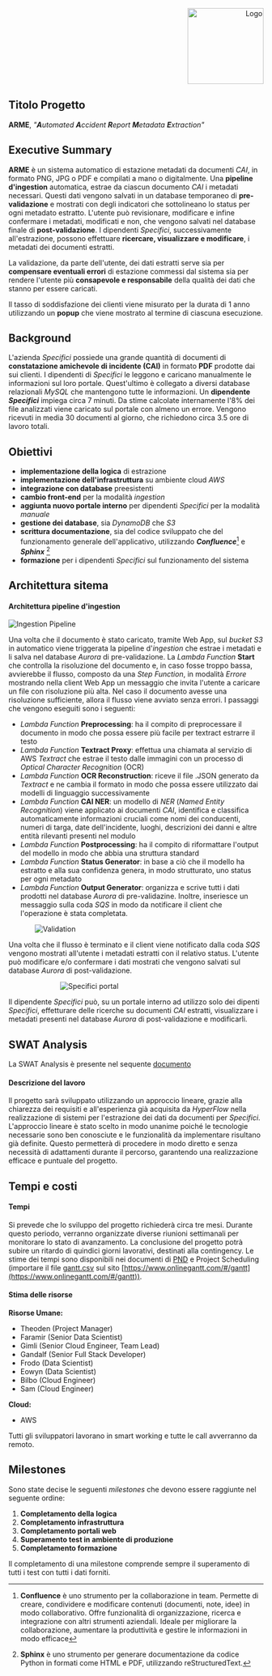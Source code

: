 <p style="text-align: right;">
  <img src="https://github.com/Lorenzo-Gardini/Project-Management/blob/main/report/images/hyperflow_logo.png?raw=true" alt="Logo" style="width: 150px;"/>
</p>

## Titolo Progetto
**ARME**, _"**A**utomated **A**ccident **R**eport **M**etadata **E**xtraction"_

## Executive Summary

**ARME** è un sistema automatico di estazione metadati da documenti _CAI_, in formato PNG, JPG o PDF e compilati a mano o digitalmente. Una **pipeline d'ingestion** automatica, estrae da ciascun documento _CAI_ i metadati necessari. Questi dati vengono salvati in un database temporaneo di **pre-validazione** e mostrati con degli indicatori che sottolineano lo status per ogni metadato estratto. L'utente può revisionare, modificare e infine confermare i metadati, modificati e non, che vengono salvati nel database finale di **post-validazione**. I dipendenti _Specifici_, successivamente all'estrazione, possono effettuare **ricercare, visualizzare e modificare**, i metadati dei documenti estratti. 

La validazione, da parte dell'utente, dei dati estratti serve sia per **compensare eventuali errori** di estazione commessi dal sistema sia per rendere l'utente più **consapevole e responsabile** della qualità dei dati che stanno per essere caricati. 

Il tasso di soddisfazione dei clienti viene misurato per la durata di 1 anno utilizzando un **popup** che viene mostrato al termine di ciascuna esecuzione.

## Background
L'azienda _Specifici_ possiede una grande quantità di documenti di **constatazione amichevole di incidente (CAI)** in formato **PDF** prodotte dai sui clienti. I dipendenti di _Specifici_ le leggono e caricano manualmente le informazioni sul loro portale. Quest'ultimo è collegato a diversi database relazionali _MySQL_ che mantengono tutte le informazioni. Un **dipendente _Specifici_** impiega circa 7 minuti. Da stime calcolate internamente l'8% dei file analizzati viene caricato sul portale con almeno un errore. Vengono ricevuti in media 30 documenti al giorno, che richiedono circa 3.5 ore di lavoro totali.

## Obiettivi
- **implementazione della logica** di estrazione
- **implementazione dell'infrastruttura** su ambiente cloud _AWS_
- **integrazione con database** preesistenti
- **cambio front-end** per la modalità _ingestion_
- **aggiunta nuovo portale interno** per dipendenti _Specifici_ per la modalità _manuale_
- **gestione dei database**, sia _DynamoDB_ che _S3_
- **scrittura documentazione**, sia del codice sviluppato che del funzionamento generale dell'applicativo, utilizzando **_Confluence_**[^1] e **_Sphinx_** [^2]
- **formazione** per i dipendenti _Specifici_ sul funzionamento del sistema

## Architettura sitema
#### Architettura pipeline d'ingestion

<img src="https://github.com/Lorenzo-Gardini/Project-Management/blob/main/report/images/architecture_1.jpg?raw=true" alt="Ingestion Pipeline" style="max-width: 1000px; display:block; margin: 0 auto"/>


Una volta che il documento è stato caricato, tramite Web App, sul _bucket S3_ in automatico viene triggerata la pipeline d'_ingestion_ che estrae i metadati e li salva nel database _Aurora_ di pre-validazione. La _Lambda Function_ **Start** che controlla la risoluzione del documento e, in caso fosse troppo bassa, avvierebbe il flusso, composto da una _Step Function_, in modalità _Errore_ mostrando nella client Web App un messaggio che invita l'utente a caricare un file con risoluzione più alta. Nel caso il documento avesse una risoluzione sufficiente, allora il flusso viene avviato senza errori. I passaggi che vengono eseguiti sono i seguenti:

- _Lambda Function_ **Preprocessing**: ha il compito di preprocessare il documento in modo che possa essere più facile per textract estrarre il testo
- _Lambda Function_ **Textract Proxy**: effettua una chiamata al servizio di AWS _Textract_ che estrae il testo dalle immagini con un processo di _Optical Character Recognition_ (OCR)
- _Lambda Function_ **OCR Reconstruction**: riceve il file .JSON generato da _Textract_ e ne cambia il formato in modo che possa essere utilizzato dai modelli di linguaggio successivamente
- _Lambda Function_ **CAI NER**: un modello di _NER_ (_Named Entity Recognition_) viene applicato ai documenti _CAI_, identifica e classifica automaticamente informazioni cruciali come nomi dei conducenti, numeri di targa, date dell'incidente, luoghi, descrizioni dei danni e altre entità rilevanti presenti nel modulo
- _Lambda Function_ **Postprocessing**: ha il compito di riformattare l'output del modello in modo che abbia una struttura standard
- _Lambda Function_ **Status Generator**: in base a ciò che il modello ha estratto e alla sua confidenza genera, in modo strutturato, uno status per ogni metadato
- _Lambda Function_ **Output Generator**: organizza e scrive tutti i dati prodotti nel database _Aurora_ di pre-validazine. Inoltre, inseriesce un messaggio sulla coda _SQS_ in modo da notificare il client che l'operazione è stata completata.

<img src="https://github.com/Lorenzo-Gardini/Project-Management/blob/main/report/images/architecture_2.jpg?raw=true" alt="Validation" style="max-width: 400px; display:block; margin: 0 auto"/>

Una volta che il flusso è terminato e il client viene notificato dalla coda _SQS_ vengono mostrati all'utente i metadati estratti con il relativo status. L'utente può modificare e/o confermare i dati mostrati che vengono salvati sul database _Aurora_ di post-validazione.

<img src="https://github.com/Lorenzo-Gardini/Project-Management/blob/main/report/images/architecture_3.jpg?raw=true" alt="Specifici portal" style="max-width: 300px; display:block; margin: 0 auto"/>

Il dipendente _Specifici_ può, su un portale interno ad utilizzo solo dei dipenti _Specifici_, effetturare delle ricerche su documenti _CAI_ estratti, visualizzare i metadati presenti nel database _Aurora_ di post-validazione e modificarli.

## SWAT Analysis

La SWAT Analysis è presente nel sequente [documento](../scoping/SWAT.html)

#### Descrizione del lavoro

Il progetto sarà sviluppato utilizzando un approccio lineare, grazie alla chiarezza dei requisiti e all'esperienza già acquisita da _HyperFlow_ nella realizzazione di sistemi per l'estrazione dei dati da documenti per _Specifici_. L'approccio lineare è stato scelto in modo unanime poiché le tecnologie necessarie sono ben conosciute e le funzionalità da implementare risultano già definite. Questo permetterà di procedere in modo diretto e senza necessità di adattamenti durante il percorso, garantendo una realizzazione efficace e puntuale del progetto.

## Tempi e costi

#### Tempi

Si prevede che lo sviluppo del progetto richiederà circa tre mesi. Durante questo periodo, verranno organizzate diverse riunioni settimanali per monitorare lo stato di avanzamento.
La conclusione del progetto potrà subire un ritardo di quindici giorni lavorativi, destinati alla contingency.
Le stime dei tempi sono disponibili nei documenti di [PND](planning/PND.html) e Project Scheduling (importare il file [gantt.csv](files/gantt.csv) sul sito [https://www.onlinegantt.com/#/gantt](https://www.onlinegantt.com/#/gantt)).


#### Stima delle risorse

**Risorse Umane:**

- Theoden (Project Manager)
- Faramir (Senior Data Scientist)
- Gimli (Senior Cloud Engineer, Team Lead)
- Gandalf (Senior Full Stack Developer)
- Frodo (Data Scientist)
- Eowyn (Data Scientist)
- Bilbo (Cloud Engineer)
- Sam (Cloud Engineer)

**Cloud:**

- AWS

Tutti gli sviluppatori lavorano in smart working e tutte le call avverranno da remoto. 


## Milestones
Sono state decise le seguenti _milestones_ che devono essere raggiunte nel seguente ordine:

1. **Completamento della logica**
2. **Completamento infrastruttura**
3. **Completamento portali web**
4. **Superamento test in ambiente di produzione**
5. **Completamento formazione**

Il completamento di una milestone comprende sempre il superamento di tutti i test con tutti i dati forniti.


[^1]: **Confluence** è uno strumento per la collaborazione in team. Permette di creare, condividere e modificare contenuti (documenti, note, idee) in modo collaborativo. Offre funzionalità di organizzazione, ricerca e integrazione con altri strumenti aziendali. Ideale per migliorare la collaborazione, aumentare la produttività e gestire le informazioni in modo efficace

[^2]: **Sphinx** è uno strumento per generare documentazione da codice Python in formati come HTML e PDF, utilizzando reStructuredText.